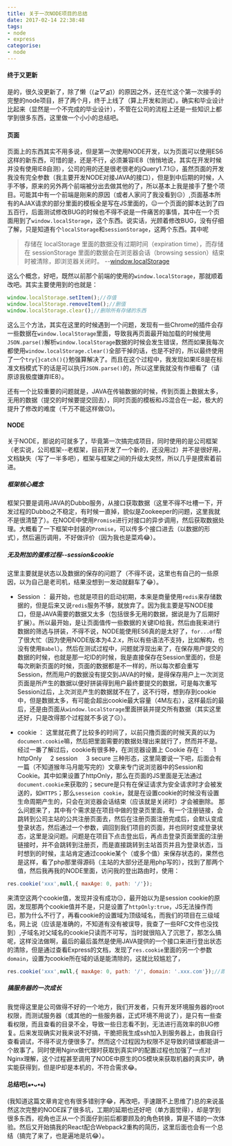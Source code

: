 ```yaml
---
title: 关于一次NODE项目的总结
date: 2017-02-14 22:38:48
tags:
- node
- express
categorise:
- node
---
```


#### 终于又更新
是的，很久没更新了，除了懒（(*≧▽≦*)）的原因之外，还在忙这个第一次接手的完整的node项目，肝了两个月，终于上线了（算上开发和测试）。确实和毕业设计比起来（显然是一个不完成的毕业设计），不管在公司的流程上还是一些知识上都学到很多东西，这里做一个小小的总结吧。

#### 页面
页面上的东西其实不用多说，但是第一次使用NODE开发，以为页面可以使用ES6这样的新东西，可惜的是，还是不行，必须兼容IE8（悄悄地说，其实在开发时候并没有使用IE8自测），公司的用的还是很老很老的jQuery1.7.1😑，虽然页面的开发我没有完全参数（我主要开发NODE对接JAVA的接口），但是到中后期的时候，人手不够，原来的另外两个前端被分出去做其他的了，所以基本上我是接手了整个项目。可能其中有一个前端是刚来的原因（或者人家问了我没看到😑）,页面基本所有的AJAX请求的部分里面的模板全是写在JS里面的，😑一个页面的脚本达到了四五百行，后面测试修改BUG的时候也不得不说是一件痛苦的事情，其中在一个页面用到了`window.localStorage`，这个东西。说实话，光顾着修改BUG，没有仔细了解，只是知道有个`localStorage`和`sessionStorage`，这两个东西。其中呢

> 存储在 localStorage 里面的数据没有过期时间（expiration time），而存储在 sessionStorage 里面的数据会在浏览器会话（browsing session）结束时被清除，即浏览器关闭时。 --[window.localStorage](https://developer.mozilla.org/zh-CN/docs/Web/API/Window/localStorage)

这么个概念，好吧，既然以前那个前端的使用的`window.localStorage`，那就顺着改吧。其实主要使用到的也就是：

```JavaScript
window.localStorage.setItem();//存值
window.localStorage.removeItem();//删值
window.localStorage.clear();//删除所有存储的东西
```

这么三个方法，其实在这里的时候遇到一个问题，发现有一些Chrome的插件会存一些数据在`window.localStorage`里面，导致我再页面最开始加载的时候使用`JSON.parse()`解析`window.localStorage`数据的时候会发生错误，然而如果我每次都使用`window.localStorage.clear()`全部干掉的话，也是不好的，所以最终使用了一个`try{}catch(){}`勉强算解决了。而且在这个过程中，我发现如果IE8是在标准文档模式下的话是可以执行`JSON.parse()`的，所以这里我就没有作细看了（请原谅我极度嫌弃IE8）。

还有一个比较重要的问题就是，JAVA在传输数据的时候，传到页面上数据太多，无用的数据（提交的时候要提交回去），同时页面的模板和JS混合在一起，极大的提升了修改的难度（千万不能这样做😌)。

#### NODE
关于NODE，那说的可就多了，毕竟第一次搞完成项目，同时使用的是公司框架（老实说，公司框架--老框架，目前开发了一个新的，还没用过）并不是很好用，文档缺失（写了一半多吧），框架与框架之间的升级太突然，所以几乎是摸索着前进。

##### 框架核心概念
框架只要是调用JAVA的Dubbo服务，从接口获取数据（这里不得不吐槽一下，开发过程的Dubbo之不稳定，有时候一直掉，貌似是Zookeeper的问题，这里我就不是很清楚了）。在NODE中使用`Promise`进行对接口的异步调用，然后获取数据处理。大概看了一下框架中封装的`Promise`，可以传多个接口进去（以数据的形式），然后遍历调用，不好做评价（因为我也是菜鸡😂）。

##### 无及附加的蛋疼过程--session&cookie
这里主要就是状态以及数据的保存的问题了（不得不说，这里也有自己的一些原因，以为自己是老司机，结果没想到一发动就翻车了😂）。

* Session ： 最开始，也就是项目的启动初期，本来是商量使用`redis`来存储数据的，但是后来又说`redis`服务不够，就放弃了。因为我主要是写NODE接口，但是JAVA需要的数据又太多（包括很多无用的数据，据说是为了后期好扩展）。所以最开始，是让页面值传一些数据的关键ID给我，然后由我来进行数据的筛选与拼装，不得不说，NODE能使用ES6真的是太好了，`for...of`帮了很大忙（因为使用NODE版本为4.2.x，所以有些语法不支持，比如解构，也没有使用`Babel`）。然后在测试过程中，问题就浮现出来了，在保存用户提交的数据的时候，也就是那一坨ID的时候，我是直接保存在Session里面的，但是每次刷新页面的时候，页面的数据都是不一样的，所以每次都会重写Session，然而用户的数据没有提交到JAVA的时候，是得保存用户上一次浏览页面是所产生的数据以便好拼装得到用户最终要提交的数据，可是每次重写Session过后，上次浏览产生的数据就不在了，这不行呀，想到存到cookie中，但是数据太多，有可能会超出cookie最大容量（4M左右），这样最后的最后，还是由页面从`window.localStorage`里面拼装并提交所有数据（其实这里还好，只是改得那个过程就不多说了😑）。

* cookie ： 这里就花费了比较多的时间了，以前只撸页面的时候天真的以为`document.cookie`嘛，然后把里面需要的数据处理出来就行了，然而并不是。经过一番了解过后，cookie有很多种，在浏览器设置上 Cookie 存在：
  &nbsp;&nbsp;&nbsp;&nbsp;1 httpOnly
  &nbsp;&nbsp;&nbsp;&nbsp;2 session
  &nbsp;&nbsp;&nbsp;&nbsp;3 secure
三种形态，这里简要说一下吧，后面会有一篇（不知道猴年马月能写完的）文章来专门说浏览器中的Session和Cookie。其中如果设置了httpOnly，那么在页面的JS里面是无法通过`document.cookie`来获取的；secure是只有在保证请求为安全请求时才会被发送的，如`HTTPS`；那么`sesseion cookie`，就是在设置cookie的时候没有设置生命周期产生的，只会在浏览器会话结束（应该就是关闭时）才会被删除。
那么问题来了，其中有个需求是在项目中做的登录页里面，有一个注册链接，会跳转到公司主站的公共注册页面去，然后在注册页面注册完成后，会默认变成登录状态，然后通过一个参数，调回到我们项目的页面，并也同时变成登录状态，这里是没问题。问题是在项目下点击登出后，再点击登录页面里面的注册链接时，并不会跳转到注册页，而是直接跳转到主站首页并且为登录状态，当时想到的时候，主站肯定通过cookie某个（或多个值）来保存状态的，果然也是这样，看了php那里得源码（主站的大部分还是用php写的），找到了那两个值，然后我再我的NODE里面，访问我的登出路由时，使用：
```JavaScript
res.cookie('xxx',null,{ maxAge: 0, path: '/'});
```
来清空这两个cookie值，发现并没有成功😑，最开始以为是session cookie的原因，发现那两个cookie值并不是，只是设置了`httpOnly:true`，JS无法操作而已，那为什么不行了，再看cookie的设置域为顶级域名，而我们的项目在三级域名，网上说（应该是准确的，不知道有没有被误导，我查了一些RFC文件也没找到）,子域名对父域名的cookie只读而不可写，当时就很陷入了沉思了，那怎么搞呢，这样没法做啊，最后的最后虽然是使用JAVA提供的一个接口来进行登出状态的清除，但是通过查看Express的文档，发现了`res.cookie`里面的另一个参数`domain`，设置为cookie所在域的话是能清除的，这就比较尴尬了，
```JavaScript
res.cookie('xxx',null,{ maxAge: 0, path: '/', domain: '.xxx.com'});//即可
```

##### 搞服务器的一次成长
我觉得这里是公司做得不好的一个地方，我们开发者，只有开发环境服务器的root权限，而测试服务器（或其他的一些服务器，正式环境不用说了），是只有一些查看权限，而且查看的目录不全，导致一些日志看不到，无法进行高效率的BUG修复。后来发现确实对我来说不好搞，干脆把我生成ssh加入到服务器上，由我自行查看调试，不得不说方便很多了。然而这个过程因为权限不足导致的错误都能讲一个故事了。同时使用Nginx做代理时获取到真实IP的配置过程也加强了一点对Nginx理解，这个过程甚至调用了NODE中原生的OS模块来获取机器的真实IP，确实能获得到，但是IP却是本机的，不符合需求😂。

#### 总结吧(๑•ᴗ•๑)
(我知道这篇文章肯定也有很多错别字😂，再改吧，手速跟不上思维了)总的来说虽然这次完整的NODE踩了很多坑，工期的延期也还好吧（单方面觉得），却是学到很多东西，视角也正从一个页面仔到前后都要顾及的角色转换，算是不错的一次体验。然后又开始搞我的React配合Webpack2重构的简历，这里后面也会有一个总结（搞完了来了，也是遍地是坑😂）。
